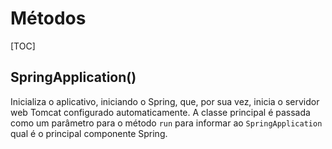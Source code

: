 # Métodos

[TOC]

## SpringApplication()

Inicializa o aplicativo, iniciando o Spring, que, por sua vez, inicia o servidor web Tomcat configurado automaticamente. A classe principal é passada como um parâmetro para o método `run` para informar ao `SpringApplication` qual é o principal componente Spring.
